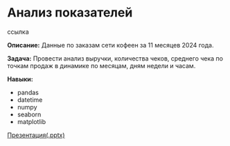 # Анализ показателей

ссылка

**Описание:** Данные по заказам сети кофеен за 11 месяцев 2024 года.

**Задача:** Провести анализ выручки, количества чеков, среднего чека по точкам продаж в динамике по месяцам, дням недели и часам.

**Навыки:**
- pandas
- datetime
- numpy
- seaborn
- matplotlib

[Презентация(.pptx)](https://clck.ru/3FzLhg)
